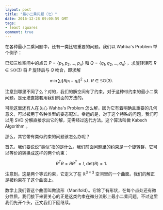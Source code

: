 ```yaml
---
layout: post
title: "最小二乘问题（七）"
date: 2016-12-28 09:00:59 GMT
tags:
- least squares
comment: true
---
```


在各种最小二乘问题中，还有一类比较重要的问题。我们以 Wahba's Problem 举个例子：

已知三维空间中的点云 $P = \{ p_1, p_2, \dots, p_n \}$ 和 $Q = \{ q_1, q_2, \dots, q_n \}$ ，求旋转矩阵 $R \in \mathbb{SO}(3)$ 将 $P$ 旋转后与 $Q$ 吻合，即求解

$$
\min \sum_i \|Rp_i-q_i\|^2\ \text{s.t.}\ R\in\mathbb{SO}(3).
$$

注意到哪里不同了么？对的，我们的解空间有了约束。对于这种带约束的最小二乘问题，是无法直接套用我们前面的方法的。

可能这里还有人在关心 Wahba's Problem 怎么解，因为它有着明确且重要的几何意义，可以被用于各种类型的姿态配准。幸运的是，对于这个特殊的问题，我们可以用 SVD 分解直接求出它的解，无需经过迭代方法。这个算法叫做 Kabsch Algorithm 。

那么，其它带有类似约束的问题该怎么办呢？

首先，我们要说说“类似”指的是什么。我们前面问题里的约束是一个旋转群，它可以等价的转换成这样的两个约束：

$$
R^TR = RR^T = I,\ \mathrm{det}\left(R\right) = 1.
$$

注意到，这是两个等式约束，它定义了在 $\mathbb{R}^{3\times3}$ 空间里的一个曲面。我们的解正是被约束在了这个曲面上。

数学上我们管这个曲面叫做流形（Manifold）。它除了有形状，在每个点处还有微分性质。我们接下来要关心的正是这类约束在微分流形上最小二乘问题。不过这里我们先开个头，正文我们下回继续。